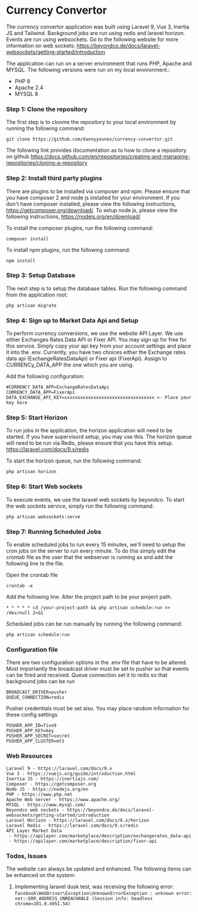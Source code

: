 # Currency Convertor

The currency convertor application was built using Laravel 9, Vue 3, Inertia JS and Tailwind. Background jobs are run using redis and laravel horizon. Events are run using websockets. Go to the following website for more information on web sockets: https://beyondco.de/docs/laravel-websockets/getting-started/introduction

The application can run on a server environment that runs PHP, Apache and MYSQL. The following versions were run on my local environment.:

* PHP 8
* Apache 2.4
* MYSQL 8 

### Step 1: Clone the repository
The first step is to clonme the repository to your local environment by running the following command:

`git clone https://github.com/dannyyounes/currency-convertor.git`

The following link provides documentation as to how to clone a repository on github https://docs.github.com/en/repositories/creating-and-managing-repositories/cloning-a-repository

### Step 2: Install third party plugins
There are plugins to be installed via composer and npm. Please ensure that you have composer 2 and node js installed for your environment. If you don't have composer installed, please view the following instructions, https://getcomposer.org/download/. To setup node js, please view the following instructions, https://nodejs.org/en/download/

To install the composer plugins, run the following command:

`composer install`

To install npm plugins, run the following command:

`npm install`

### Step 3: Setup Database
The next step is to setup the database tables. Run the following command from the application root:

`php artisan migrate`

### Step 4: Sign up to Market Data Api and Setup
To perform currency conversions, we use the website API Layer. We use either Exchanges Rates Data API or Fixer API. You may sign up for free for this service. Simply copy your api key from your account settings and place it into the .env. Currently, you have two choices either the Exchange rates data api (ExchangeRatesDataApi) or Fixer api (FixerApi). Assign to CURRENCy_DATA_APP the one which you are using.

Add the following configuration:

```
#CURRENCY_DATA_APP=ExchangeRatesDataApi
CURRENCY_DATA_APP=FixerApi
DATA_EXCHANGE_API_KEY=xxxxxxxxxxxxxxxxxxxxxxxxxxxxxxxxxx <- Place your key here
```


### Step 5: Start Horizon
To run jobs in the application, the horizon application will need to be started. If you have supervisord setup, you may use this. The horizon queue will need to be run via Redis, please ensure that you have this setup. https://laravel.com/docs/9.x/redis

To start the horizon queue, run the following command:

`php artisan horizon`

### Step 6: Start Web sockets
To execute events, we use the laravel web sockets by beyondco.  To start the web sockets service, simply run the following command:

`php artisan websockets:serve`

### Step 7: Running Scheduled Jobs
To enable scheduled jobs to run every 15 minutes, we'll need to setup the cron jobs on the server to run every minute. To do this simply edit the crontab file as the user that the webserver is running as and add the following line to the file.

Open the crontab file

`crontab -e`

Add the following line. Alter the project path to be your project path.

`* * * * * cd /your-project-path && php artisan schedule:run >> /dev/null 2>&1`

Scheduled jobs can be run manually by running the following command:

`php artisan schedule:run`

### Configuration file

There are two configuration options in the .env file that have to be altered. Most importantly the broadcast driver must be set to pusher so that events can be fired and received. Queue connection set it to redis so that background jobs can be run

```
BROADCAST_DRIVER=pusher
QUEUE_CONNECTION=redis
```

Pusher credentials must be set also. You may place random information for these config settings

```
PUSHER_APP_ID=five9 
PUSHER_APP_KEY=key 
PUSHER_APP_SECRET=secret 
PUSHER_APP_CLUSTER=mt1
```

### Web Resources
``` 
Laravel 9 - https://laravel.com/docs/9.x
Vue 3 - https://vuejs.org/guide/introduction.html
Inertia JS - https://inertiajs.com/
Composer - https://getcomposer.org
Node JS - https://nodejs.org/en
PHP - https://www.php.net
Apache Web Server - https://www.apache.org/
MYSQL - https://www.mysql.com/
Beyondco web sockets - https://beyondco.de/docs/laravel-websockets/getting-started/introduction
Laravel Horizon - https://laravel.com/docs/9.x/horizon
Laravel Redis - https://laravel.com/docs/9.x/redis
API Layer Market Data
 - https://apilayer.com/marketplace/description/exchangerates_data-api
 - https://apilayer.com/marketplace/description/fixer-api
```

### Todos, Issues
The website can always be updated and enhanced. The following items can be enhanced on the system:

1. Implementing laravel dusk test, was receiving the following error: ```Facebook\WebDriver\Exception\UnknownErrorException : unknown error: net::ERR_ADDRESS_UNREACHABLE
  (Session info: headless chrome=101.0.4951.54)```
